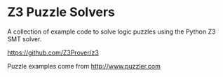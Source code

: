 Z3 Puzzle Solvers
=================

A collection of example code to solve logic puzzles using the Python Z3 SMT solver.

https://github.com/Z3Prover/z3

Puzzle examples come from http://www.puzzler.com

